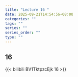 ```yaml
---
title: "Lecture 16 "
date: 2025-09-21T14:54:56+08:00
categories: ""
tags: ""
series: ""
series_order: ""
type: ""
---
```


## 16

{{< bilibili BV1TktpzcEjk 16 >}}


